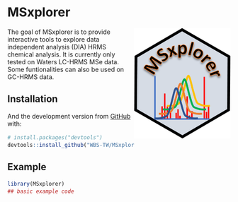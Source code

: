 
<!-- README.md is generated from README.Rmd. Please edit that file -->

# MSxplorer

<img src="man/figures/MSxplorer_logo.png" align="right" height="250px" />

<!-- badges: start -->
<!-- badges: end -->

The goal of MSxplorer is to provide interactive tools to explore data
independent analysis (DIA) HRMS chemical analysis. It is currently only tested on Waters
LC-HRMS MSe data. Some funtionalities can also be used on GC-HRMS data.

## Installation

<!-- You can install the released version of MSXploreR from [CRAN](https://CRAN.R-project.org) with: -->
<!-- ``` r -->
<!-- install.packages("MSxplorer") -->
<!-- ``` -->

And the development version from [GitHub](https://github.com/) with:

``` r
# install.packages("devtools")
devtools::install_github("WBS-TW/MSxplorer")
```

## Example

``` r
library(MSxplorer)
## basic example code
```
